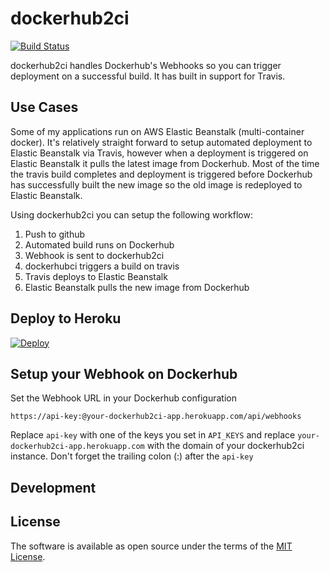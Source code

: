 # dockerhub2ci

[![Build Status](https://travis-ci.org/dwilkie/dockerhub2ci.svg?branch=master)](https://travis-ci.org/dwilkie/dockerhub2ci)

dockerhub2ci handles Dockerhub's Webhooks so you can trigger deployment on a successful build. It has built in support for Travis.

## Use Cases

Some of my applications run on AWS Elastic Beanstalk (multi-container docker). It's relatively straight forward to setup automated deployment to Elastic Beanstalk via Travis, however when a deployment is triggered on Elastic Beanstalk it pulls the latest image from Dockerhub. Most of the time the travis build completes and deployment is triggered before Dockerhub has successfully built the new image so the old image is redeployed to Elastic Beanstalk.

Using dockerhub2ci you can setup the following workflow:

1. Push to github
2. Automated build runs on Dockerhub
3. Webhook is sent to dockerhub2ci
4. dockerhubci triggers a build on travis
5. Travis deploys to Elastic Beanstalk
6. Elastic Beanstalk pulls the new image from Dockerhub

## Deploy to Heroku

[![Deploy](https://www.herokucdn.com/deploy/button.svg)](https://heroku.com/deploy)

## Setup your Webhook on Dockerhub

Set the Webhook URL in your Dockerhub configuration

```
https://api-key:@your-dockerhub2ci-app.herokuapp.com/api/webhooks
```

Replace `api-key` with one of the keys you set in `API_KEYS` and replace `your-dockerhub2ci-app.herokuapp.com` with the domain of your dockerhub2ci instance. Don't forget the trailing colon (:) after the `api-key`

## Development

## License

The software is available as open source under the terms of the [MIT License](http://opensource.org/licenses/MIT).
